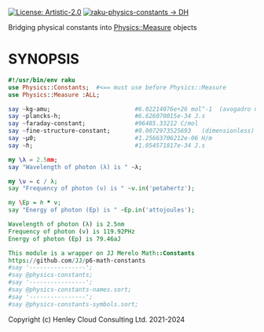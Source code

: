 [![License: Artistic-2.0](https://img.shields.io/badge/License-Artistic%202.0-0298c3.svg)](https://opensource.org/licenses/Artistic-2.0)
[![raku-physics-constants -> DH](https://github.com/librasteve/raku-Physics-Constants/actions/workflows/constants-weekly.yaml/badge.svg)](https://github.com/librasteve/raku-Physics-Constants/actions/workflows/constants-weekly.yaml)

Bridging physical constants into [Physics::Measure](https://github.com/librasteve/raku-Physics-Measure) objects

# SYNOPSIS

```raku
#!/usr/bin/env raku
use Physics::Constants;  #<== must use before Physics::Measure
use Physics::Measure :ALL;

say ~kg-amu;                        #6.02214076e+26 mol^-1  (avogadro number = Na)
say ~plancks-h;                     #6.626070015e-34 J.s
say ~faraday-constant;              #96485.33212 C/mol
say ~fine-structure-constant;       #0.0072973525693   (dimensionless)
say ~μ0;                            #1.25663706212e-06 H/m
say ~ℏ;                             #1.054571817e-34 J.s

my \λ = 2.5nm;
say "Wavelength of photon (λ) is " ~λ;

my \ν = c / λ;
say "Frequency of photon (ν) is " ~ν.in('petahertz');

my \Ep = ℎ * ν;
say "Energy of photon (Ep) is " ~Ep.in('attojoules');

Wavelength of photon (λ) is 2.5nm
Frequency of photon (ν) is 119.92PHz
Energy of photon (Ep) is 79.46aJ

This module is a wrapper on JJ Merelo Math::Constants
https://github.com/JJ/p6-math-constants
#say '----------------';
#say @physics-constants;
#say '----------------';
#say @physics-constants-names.sort;
#say '----------------';
#say @physics-constants-symbols.sort;
```

Copyright (c) Henley Cloud Consulting Ltd. 2021-2024
